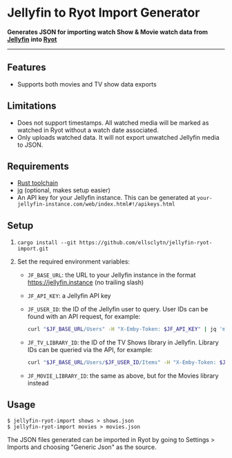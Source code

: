# Jellyfin to Ryot Import Generator

**Generates JSON for importing watch Show & Movie watch data from [Jellyfin](https://jellyfin.org/) into [Ryot](https://github.com/IgnisDa/ryot)**

---

## Features

- Supports both movies and TV show data exports

## Limitations

- Does not support timestamps. All watched media will be marked as watched in Ryot without a watch date associated.
- Only uploads watched data. It will not export unwatched Jellyfin media to JSON.

## Requirements

- [Rust toolchain](https://www.rust-lang.org/tools/install)
- [jq](https://jqlang.github.io/jq/) (optional, makes setup easier)
- An API key for your Jellyfin instance. This can be generated at `your-jellyfin-instance.com/web/index.html#!/apikeys.html`

## Setup

1. `cargo install --git https://github.com/ellsclytn/jellyfin-ryot-import.git`
2. Set the required environment variables:

   - `JF_BASE_URL`: the URL to your Jellyfin instance in the format https://jellyfin.instance (no trailing slash)
   - `JF_API_KEY`: a Jellyfin API key
   - `JF_USER_ID`: the ID of the Jellyfin user to query. User IDs can be found with an API request, for example:

     ```sh
     curl "$JF_BASE_URL/Users" -H "X-Emby-Token: $JF_API_KEY" | jq 'map({Id, Name})'
     ```

   - `JF_TV_LIBRARY_ID`: the ID of the TV Shows library in Jellyfin. Library IDs can be queried via the API, for example:

     ```sh
     curl "$JF_BASE_URL/Users/$JF_USER_ID/Items" -H "X-Emby-Token: $JF_API_KEY" | jq '.Items |= map({Id, Name})'
     ```

   - `JF_MOVIE_LIBRARY_ID`: the same as above, but for the Movies library instead

## Usage

```
$ jellyfin-ryot-import shows > shows.json
$ jellyfin-ryot-import movies > movies.json
```

The JSON files generated can be imported in Ryot by going to Settings > Imports and choosing "Generic Json" as the source.
